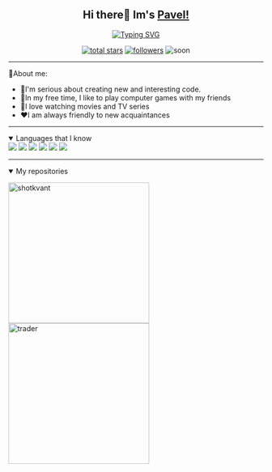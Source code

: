 <h2 align="center"> Hi there👋 Im's <a href="#">Pavel!</a></h2>
<p align="center">
<a href="https://git.io/typing-svg"><img src="https://readme-typing-svg.herokuapp.com?font=Fira+Code&pause=1000&color=7DF7BF&center=true&vCenter=true&random=false&width=380&lines=Junior+java+programmer;Always+learning+new+things;A+student+of+a+Russian+college" alt="Typing SVG" /></a>
</p>
<p align="center">
    <a href="https://github.com/Sauron971?tab=repositories&sort=stargazers">
    <img alt="total stars" title="Total stars on GitHub" src="https://custom-icon-badges.demolab.com/github/stars/Sauron971?color=55960c&style=for-the-badge&labelColor=488207&logo=star"/></a>
    <a href="https://github.com/Sauron971?tab=followers">
    <img alt="followers" title="Follow me on Github" src="https://custom-icon-badges.demolab.com/github/followers/Sauron971?color=236ad3&labelColor=1155ba&style=for-the-badge&logo=person-    add&label=Follow&logoColor=white"/></a>
  <img alt="soon" src="https://custom-icon-badges.demolab.com/badge/-Everything%20is%20Ahead-F25278?style=for-the-badge&logoColor=white&logo=star">
</p>

---
<p>
  🤔About me: 
  <ul>
    <li>🗿I'm serious about creating new and interesting code.</li>
    <li>👾In my free time, I like to play computer games with my friends</li>
    <li>🍿I love watching movies and TV series</li>
    <li>❤️I am always friendly to new acquaintances</li>
  </ul>
</p>

---
<details open>
    <summary>Languages that I know</summary>
    <img src="https://img.shields.io/badge/C%23-239120?style=for-the-badge&logo=c-sharp&logoColor=white">
    <img src="https://img.shields.io/badge/Python-3776AB?style=for-the-badge&logo=python&logoColor=white">
    <img src="https://img.shields.io/badge/Java-ED8B00?style=for-the-badge&logo=openjdk&logoColor=white">
    <img src="https://img.shields.io/badge/Kotlin-0095D5?&style=for-the-badge&logo=kotlin&logoColor=white">
    <img src="https://img.shields.io/badge/SQLite-07405E?style=for-the-badge&logo=sqlite&logoColor=white">
    <img src="https://img.shields.io/badge/unrealengine-%23313131.svg?logo=unrealengine&logoColor=white">
</details>

---
<details open>
  <summary>My repositories</summary>
  <p>
    <a href="https://github.com/Sauron971/ShotKvantSite"><img width="278" src="https://denvercoder1-github-readme-stats.vercel.app/api/pin/?username=Sauron971&repo=ShotKvantSite&theme=react&bg_color=1F222E&title_color=F85D7F&hide_border=true&icon_color=F8D866&show_icons=false&show_description=false" alt="shotkvant"></a>
      <a href="https://github.com/Sauron971/KyasTrader"><img width="278" src="https://denvercoder1-github-readme-stats.vercel.app/api/pin/?username=Sauron971&repo=KyasTrader&theme=react&bg_color=1F222E&title_color=F85D7F&hide_border=true&icon_color=F8D866&show_icons=false&show_description=false" alt="trader"></a>
  </p>
</details>

<!--
**Sauron971/Sauron971** is a ✨ _special_ ✨ repository because its `README.md` (this file) appears on your GitHub profile.

Here are some ideas to get you started:

- 🔭 I’m currently working on ...
- 🌱 I’m currently learning ...
- 👯 I’m looking to collaborate on ...
- 🤔 I’m looking for help with ...
- 💬 Ask me about ...
- 📫 How to reach me: ...
- 😄 Pronouns: ...
- ⚡ Fun fact: ...
-->
